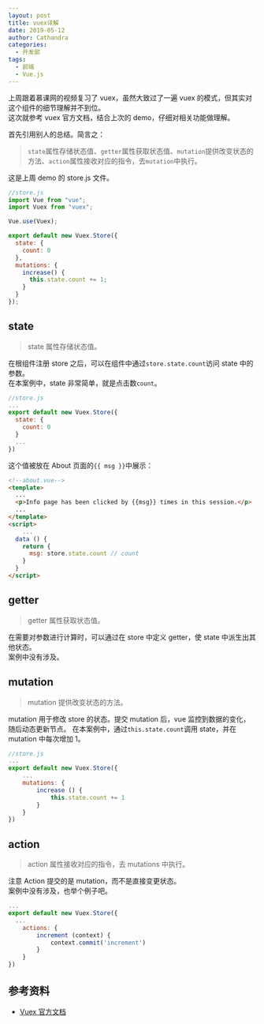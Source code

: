 ```yaml
---
layout: post
title: vuex详解
date: 2019-05-12
author: Cathandra
categories:
  - 开发部
tags:
  - 前端
  - Vue.js
---
```


上周跟着慕课网的视频复习了 vuex，虽然大致过了一遍 vuex 的模式，但其实对这个组件的细节理解并不到位。  
这次就参考 vuex 官方文档，结合上次的 demo，仔细对相关功能做理解。

首先引用别人的总结。简言之：

> `state`属性存储状态值、`getter`属性获取状态值、`mutation`提供改变状态的方法、`action`属性接收对应的指令，去`mutation`中执行。

这是上周 demo 的 store.js 文件。

```js
//store.js
import Vue from "vue";
import Vuex from "vuex";

Vue.use(Vuex);

export default new Vuex.Store({
  state: {
    count: 0
  },
  mutations: {
    increase() {
      this.state.count += 1;
    }
  }
});
```

## state

> state 属性存储状态值。

在根组件注册 store 之后，可以在组件中通过`store.state.count`访问 state 中的参数。  
在本案例中，state 非常简单，就是点击数`count`。

```js
//store.js
...
export default new Vuex.Store({
  state: {
    count: 0
  }
  ...
})
```

这个值被放在 About 页面的`{{ msg }}`中展示：

```html
<!--about.vue-->
<template>
  ...
  <p>Info page has been clicked by {{msg}} times in this session.</p>
  ...
</template>
<script>
    ...
  data () {
    return {
      msg: store.state.count // count
    }
  }
</script>
```

## getter

> getter 属性获取状态值。

在需要对参数进行计算时，可以通过在 store 中定义 getter，使 state 中派生出其他状态。  
案例中没有涉及。

## mutation

> mutation 提供改变状态的方法。

mutation 用于修改 store 的状态。提交 mutation 后，vue 监控到数据的变化，随后动态更新节点。
在本案例中，通过`this.state.count`调用 state，并在 mutation 中每次增加 1。

```js
//store.js
...
export default new Vuex.Store({
    ...
    mutations: {
        increase () {
            this.state.count += 1
        }
    }
})
```

## action

> action 属性接收对应的指令，去 mutations 中执行。

注意 Action 提交的是 mutation，而不是直接变更状态。  
案例中没有涉及，也举个例子吧。

```js
...
export default new Vuex.Store({
  ...
    actions: {
        increment (context) {
            context.commit('increment')
        }
    }
})
```

## 参考资料

- [Vuex 官方文档](https://vuex.vuejs.org/zh/)
